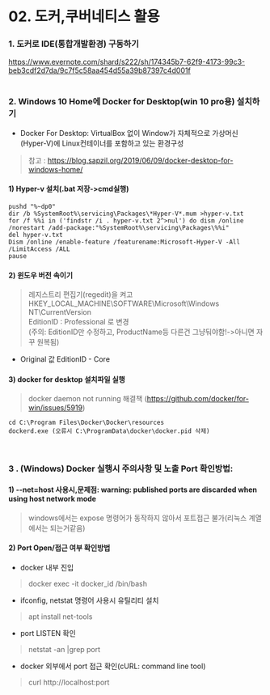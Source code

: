 # 02. 도커,쿠버네티스 활용


### 1. 도커로 IDE(통합개발환경) 구동하기   
   
 https://www.evernote.com/shard/s222/sh/174345b7-62f9-4173-99c3-beb3cdf2d7da/9c7f5c58aa454d55a39b87397c4d001f     
 <br>
 
 
### 2. Windows 10 Home에 Docker for Desktop(win 10 pro용) 설치하기
- Docker For Desktop: VirtualBox 없이 Window가 자체적으로 가상머신(Hyper-V)에 Linux컨테이너를 포함하고 있는 환경구성  
> 참고 : https://blog.sapzil.org/2019/06/09/docker-desktop-for-windows-home/  

#### 1) Hyper-v 설치(.bat 저장->cmd실행)
```
pushd "%~dp0"
dir /b %SystemRoot%\servicing\Packages\*Hyper-V*.mum >hyper-v.txt
for /f %%i in ('findstr /i . hyper-v.txt 2^>nul') do dism /online /norestart /add-package:"%SystemRoot%\servicing\Packages\%%i"
del hyper-v.txt
Dism /online /enable-feature /featurename:Microsoft-Hyper-V -All /LimitAccess /ALL
pause
```
#### 2) 윈도우 버전 속이기
> 레지스트리 편집기(regedit)을 켜고 HKEY_LOCAL_MACHINE\SOFTWARE\Microsoft\Windows NT\CurrentVersion  
> EditionID : Professional 로 변경  
> (주의: EditionID만 수정하고, ProductName등 다른건 그냥둬야함!->아니면 자꾸 원복됨)
- Original 값 EditionID - Core  

#### 3) docker for desktop 설치파일 실행
> docker daemon not running 해결책 (https://github.com/docker/for-win/issues/5919)
```
cd C:\Program Files\Docker\Docker\resources
dockerd.exe (오류시 C:\ProgramData\docker\docker.pid 삭제)
```
<br>

### 3 . (Windows) Docker 실행시 주의사항 및 노출 Port 확인방법:

#### 1) --net=host 사용시,문제점: warning: published ports are discarded when using host network mode
>windows에서는 expose 명령어가 동작하지 않아서 포트접근 불가(리눅스 계열에서는 되는거같음)
#### 2) Port Open/접근 여부 확인방법
- docker 내부 진입  
> docker exec -it docker_id /bin/bash  
- ifconfig, netstat 명령어 사용시 유틸리티 설치  
> apt install net-tools  
- port LISTEN 확인  
> netstat -an |grep port  
- docker 외부에서 port 접근 확인(cURL: command line tool)  
> curl http://localhost:port  

